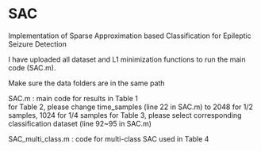 # SAC
Implementation of Sparse Approximation based Classification for Epileptic Seizure Detection

I have uploaded all dataset and L1 minimization functions to run the main code (SAC.m).

Make sure the data folders are in the same path 

SAC.m : main code for results in Table 1  
       for Table 2, please change time_samples (line 22 in SAC.m) to 2048 for 1/2 samples, 1024 for 1/4 samples
       for Table 3, please select corresponding classification dataset (line 92~95 in SAC.m)
        
SAC_multi_class.m : code for multi-class SAC used in Table 4



